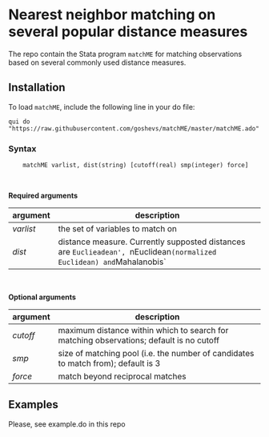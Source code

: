 # Nearest neighbor matching on several popular distance measures

The repo contain the Stata program `matchME` for matching observations based on several commonly used distance measures.

## Installation

To load `matchME`, include the following line in your do file:

```
qui do "https://raw.githubusercontent.com/goshevs/matchME/master/matchME.ado"

```

### Syntax

```
	matchME varlist, dist(string) [cutoff(real) smp(integer) force]
```
<br>

**Required arguments**


| argument    | description            |
|-------------|------------------------|
| *varlist*   | the set of variables to match on |
| *dist*      | distance measure. Currently supposted distances are `Euclieadean', `nEuclidean` (normalized Euclidean) and `Mahalanobis` |

<br>

**Optional arguments**


| argument       | description            |
|----------------|------------------------|
| *cutoff*       | maximum distance within which to search for matching observations; default is no cutoff |
| *smp*          | size of matching pool (i.e. the number of candidates to match from); default is 3|
| *force*        | match beyond reciprocal matches |

## Examples

Please, see example.do in this repo